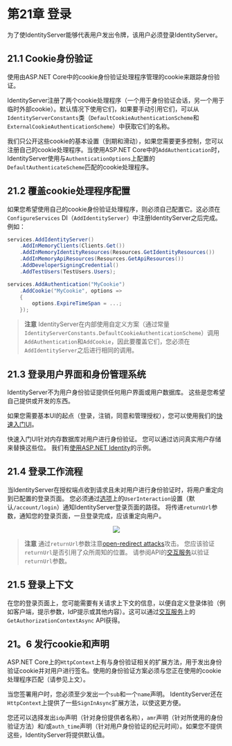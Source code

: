 # 第21章 登录
为了使IdentityServer能够代表用户发出令牌，该用户必须登录IdentityServer。

## 21.1 Cookie身份验证
使用由ASP\.NET Core中的cookie身份验证处理程序管理的cookie来跟踪身份验证。   

IdentityServer注册了两个cookie处理程序（一个用于身份验证会话，另一个用于临时外部cookie）。默认情况下使用它们，如果要手动引用它们，可以从`IdentityServerConstants`类（`DefaultCookieAuthenticationScheme`和`ExternalCookieAuthenticationScheme`）中获取它们的名称。  

我们只公开这些cookie的基本设置（到期和滑动），如果您需要更多控制，您可以注册自己的cookie处理程序。当使用ASP\.NET Core中的`AddAuthentication`时，IdentityServer使用与`AuthenticationOptions`上配置的`DefaultAuthenticateScheme`匹配的cookie处理程序。

## 21.2 覆盖cookie处理程序配置
如果您希望使用自己的cookie身份验证处理程序，则必须自己配置它。这必须在`ConfigureServices` DI（`AddIdentityServer`）中注册IdentityServer之后完成。例如：

``` C#
services.AddIdentityServer()
    .AddInMemoryClients(Clients.Get())
    .AddInMemoryIdentityResources(Resources.GetIdentityResources())
    .AddInMemoryApiResources(Resources.GetApiResources())
    .AddDeveloperSigningCredential()
    .AddTestUsers(TestUsers.Users);

services.AddAuthentication("MyCookie")
    .AddCookie("MyCookie", options =>
    {
        options.ExpireTimeSpan = ...;
    });
```

> **注意**
IdentityServer在内部使用自定义方案（通过常量`IdentityServerConstants.DefaultCookieAuthenticationScheme`）调用`AddAuthentication`和`AddCookie`，因此要覆盖它们，您必须在`AddIdentityServer`之后进行相同的调用。

## 21.3 登录用户界面和身份管理系统
IdentityServer不为用户身份验证提供任何用户界面或用户数据库。 这些是您希望自己提供或开发的东西。  

如果您需要基本UI的起点（登录，注销，同意和管理授权），您可以使用我们的[快速入门UI](https://github.com/IdentityServer/IdentityServer4.Quickstart.UI)。

快速入门UI针对内存数据库对用户进行身份验证。 您可以通过访问真实用户存储来替换这些位。 我们有[使用ASP.NET Identity](https://github.com/thinksjay/IdentityServer4/blob/master/%E7%AC%AC%E4%BA%8C%E9%83%A8%E5%88%86%20%E5%BF%AB%E9%80%9F%E5%85%A5%E9%97%A8/%E7%AC%AC16%E7%AB%A0%20%E4%BD%BF%E7%94%A8ASP.NET%20Core%20Identity.md)的示例。

## 21.4 登录工作流程
当IdentityServer在授权端点收到请求且未对用户进行身份验证时，将用户重定向到已配置的登录页面。 您必须通过[选项](https://github.com/thinksjay/IdentityServer4/blob/master/%E7%AC%AC%E4%BA%94%E9%83%A8%E5%88%86%20%E5%8F%82%E8%80%83/%E7%AC%AC61%E7%AB%A0%20IdentityServer%20Options.md)上的`UserInteraction`设置（默认`/account/login`）通知IdentityServer登录页面的路径。 将传递`returnUrl`参数，通知您的登录页面，一旦登录完成，应该重定向用户。

<div align="center">
<image src="https://identityserver4.readthedocs.io/en/latest/_images/signin_flow.png">
</div>


> **注意**
通过`returnUrl`参数注意[open-redirect attacks](https://en.wikipedia.org/wiki/URL_redirection#Security_issues)攻击。 您应该验证`returnUrl`是否引用了众所周知的位置。 请参阅API的[交互服务](https://github.com/thinksjay/IdentityServer4/blob/master/%E7%AC%AC%E4%BA%94%E9%83%A8%E5%88%86%20%E5%8F%82%E8%80%83/%E7%AC%AC59%E7%AB%A0%20IdentityServer%E4%BA%A4%E4%BA%92%E6%9C%8D%E5%8A%A1.md)以验证`returnUrl`参数。

## 21.5 登录上下文
在您的登录页面上，您可能需要有关请求上下文的信息，以便自定义登录体验（例如客户端，提示参数，IdP提示或其他内容）。这可以通过[交互服务](https://github.com/thinksjay/IdentityServer4/blob/master/%E7%AC%AC%E4%BA%94%E9%83%A8%E5%88%86%20%E5%8F%82%E8%80%83/%E7%AC%AC59%E7%AB%A0%20IdentityServer%E4%BA%A4%E4%BA%92%E6%9C%8D%E5%8A%A1.md)上的`GetAuthorizationContextAsync` API获得。

## 21。6 发行cookie和声明
ASP\.NET Core上的`HttpContext`上有与身份验证相关的扩展方法，用于发出身份验证cookie并对用户进行签名。使用的身份验证方案必须与您正在使用的cookie处理程序匹配（请参见上文）。  

当您签署用户时，您必须至少发出一个`sub`和一个`name`声明。 IdentityServer还在`HttpContext`上提供了一些`SignInAsync`扩展方法，以使这更方便。  

您还可以选择发出`idp`声明（针对身份提供者名称），`amr`声明（针对所使用的身份验证方法）和/或`auth_time`声明（针对用户身份验证的纪元时间）。如果您不提供这些，IdentityServer将提供默认值。